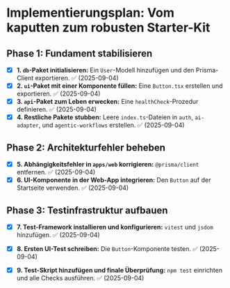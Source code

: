 
# Implementierungsplan: Vom kaputten zum robusten Starter-Kit

## Phase 1: Fundament stabilisieren

- [x] **1. `db`-Paket initialisieren:** Ein `User`-Modell hinzufügen und den Prisma-Client exportieren. ✅ (2025-09-04)
- [x] **2. `ui`-Paket mit einer Komponente füllen:** Eine `Button.tsx` erstellen und exportieren. ✅ (2025-09-04)
- [x] **3. `api`-Paket zum Leben erwecken:** Eine `healthCheck`-Prozedur definieren. ✅ (2025-09-04)
- [x] **4. Restliche Pakete stubben:** Leere `index.ts`-Dateien in `auth`, `ai-adapter`, und `agentic-workflows` erstellen. ✅ (2025-09-04)

## Phase 2: Architekturfehler beheben

- [x] **5. Abhängigkeitsfehler in `apps/web` korrigieren:** `@prisma/client` entfernen. ✅ (2025-09-04)
- [x] **6. UI-Komponente in der Web-App integrieren:** Den `Button` auf der Startseite verwenden. ✅ (2025-09-04)

## Phase 3: Testinfrastruktur aufbauen

- [x] **7. Test-Framework installieren und konfigurieren:** `vitest` und `jsdom` hinzufügen. ✅ (2025-09-04)
- [x] **8. Ersten UI-Test schreiben:** Die `Button`-Komponente testen. ✅ (2025-09-04)
- [x] **9. Test-Skript hinzufügen und finale Überprüfung:** `npm test` einrichten und alle Checks ausführen. ✅ (2025-09-04)

